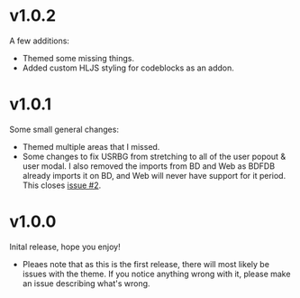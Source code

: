 # v1.0.2
A few additions:
- Themed some missing things.
- Added custom HLJS styling for codeblocks as an addon.

# v1.0.1
Some small general changes:
- Themed multiple areas that I missed.
- Some changes to fix USRBG from stretching to all of the user popout & user modal. I also removed the imports from BD and Web as BDFDB already imports it on BD, and Web will never have support for it period. This closes [issue #2](https://github.com/LuckFire/midnight-mars/issues/2).

# v1.0.0
Inital release, hope you enjoy!
- Pleaes note that as this is the first release, there will most likely be issues with the theme. If you notice anything wrong with it, please make an issue describing what's wrong.